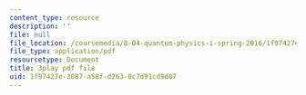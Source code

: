 ```yaml
---
content_type: resource
description: ''
file: null
file_location: /coursemedia/8-04-quantum-physics-i-spring-2016/1f97427e3087a58fd2630c7d91cd9d07_mnvYIEbJXlM.pdf
file_type: application/pdf
resourcetype: Document
title: 3play pdf file
uid: 1f97427e-3087-a58f-d263-0c7d91cd9d07
---
```

